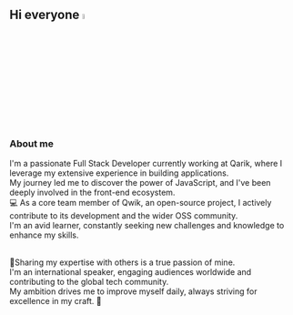 ## Hi everyone <img src="https://raw.githubusercontent.com/MartinHeinz/MartinHeinz/master/wave.gif" width="5%">

### About me
I'm a passionate Full Stack Developer currently working at Qarik, where I leverage my extensive experience in building applications.<br>
My journey led me to discover the power of JavaScript, and I've been deeply involved in the front-end ecosystem.<br>
💻 As a core team member of Qwik, an open-source project, I actively contribute to its development and the wider OSS community.<br>
I'm an avid learner, constantly seeking new challenges and knowledge to enhance my skills.<br><br>

🎤Sharing my expertise with others is a true passion of mine.<br>
I'm an international speaker, engaging audiences worldwide and contributing to the global tech community.<br>
My ambition drives me to improve myself daily, always striving for excellence in my craft. 🚀<br><br>

<!--

### Contacts

<p align="left"> 
<a href="https://twitter.com/giorgio_boa" target="_blank" rel="noreferrer"><img src="https://raw.githubusercontent.com/danielcranney/readme-generator/main/public/icons/socials/twitter.svg" width="32" height="32" /></a>
&nbsp; 
<a href="https://it.linkedin.com/in/giorgio-boa" target="_blank" rel="noreferrer"><img src="https://raw.githubusercontent.com/danielcranney/readme-generator/main/public/icons/socials/linkedin.svg" width="32" height="32" /></a>
</p>


###
 
![My GitHub](https://github-readme-stats.vercel.app/api?theme=dracula&username=gioboa&count_private=true&show_icons=true&custom_title=My+stats&include_all_commits=true)<br>
![Top Langs](https://github-readme-stats.vercel.app/api/top-langs/?theme=dracula&username=gioboa&hide=html,php,css&count_private=true&show_icons=true&layout=compact)
<br><br>



## My public activity timeline

### 2023

#### Conferences

- 02 Dec - DevFest Venice 🇮🇹 Open source, from zero to my hero: Valentino Rossi
- 11 Nov - DevFest Trento 🇮🇹 Open source, from zero to my hero: Valentino Rossi
- 24 Oct - Codemotion Milan 🇮🇹 Building Performant Applications at Scale with Qwik-City
- 23 Oct - React Advanced 🇬🇧 Micro-frontends with React and Vite Module Federation
- 29 Sep - ReactLive 🇳🇱 Improve your React hydration with Qwik
- 21 Sep - Commit Software 🇮🇹 Qwik, il framework che ti stupirà
- 20 Sep - JavaScript Global Summit 🌏 Serverless application with React & AWS
- 28 Jul - WeAreDevelopers World Congress 🇩🇪 tRPC: API schemas are pure overhead
- 27 Jun - Developer Week 🇩🇪 Qwik: a new era has started
- 12 Jun - Micro Frontends Conference 🌏 Micro Frontends with Qwik: Never Been Easier
- 06 Jun - VUE.JS Global Summit 🌏 tRPC: API schemas are pure overhead
- 02 Jun - React Summit 🇳🇱 Get rid of your API schemas with tRPC
- 20 May - XE One Day - App modernization 🇮🇹 Qwik, il framework che ti stupirà
- 10 May - Codemotion Madrid 🇪🇸 Micro-frontends with Svelte & Module Federation
- 22 Feb - Filestack conf 🌏 A Qwik Integration to File Management
- 08 Feb - JSWorld 🇳🇱 Qwik: web revolution by default

#### Meetups

- 12 Oct - Marca User Group 🇮🇹 Open source, from zero to my hero: Valentino Rossi
- 05 Oct - YouTube 🇮🇹 È Qwik il framework del futuro?
- 04 Jul - YouTube Devmy 🇮🇹 Open Source: non è un paese per scrocconi
- 26 Apr - Qwik Amsterdam 🇳🇱 Qwik: a new mental model is here
- 13 Apr - Developers Shore 🌏 Qwik: a new mental model is here
- 30 Mar - React Berlin 🇩🇪 Micro-frontends with Vite & Module Federation: yes, we can 
- 14 Mar - ReactJS Milano 🇮🇹 Qwik, il framework che ti stupirà
- 27 Feb - SvelteSociety 🇬🇧 Micro-frontends with Svelte & Module Federation
- 21 Feb - Qwik Night 🌏 Let's talk about Qwik
- 27 Jan - Qwik LiveStream 🌏 Qwik: the new framework
- 18 Jan - RomaJS 🇮🇹 Qwik: il framework con una marcia in più

#### Podcasts

- 03 May - The Code and Coffee Show 🎙️ Learn Qwik
- 25 Apr - The Developers' Bakery 🎙️ Qwik UI with Giorgio Boa
- 18 Apr - WeAreDevelopers 🎙️ Mastering Public Speaking
- 14 Mar - SparkFabrik 🎙️ Let's talk about my open source path

### 2022

#### Conferences

- 02 Dec - React Day Berlin 🇩🇪 Get rid of your API schemas with tRPC
- 22 Nov - Angular Meetup Graz 🌏 Spotify-Clone with Module Federation
- 18 Nov - ModernFrontends 🇬🇧 Serverless production ready with Svelte + AWS Cognito and Amplify
- 24 Oct - iJS Munich 🇩🇪 Strategic Testing Decisions
- 18 Oct - Codemotion Milan 🇮🇹 Frontend Panel
- 28 Sep - JavaScript Global Summit 🌏 Micro-frontends with Svelte & Module Federation
- 14 Jun - WeAreDevelopers World Congress 🇩🇪 From Angular to React due the Cryptocurrencies
- 09 Feb - JSWORLD Conference 🇳🇱 [Serverless Production Ready with Svelte](https://youtu.be/i4lEouGQ2z8)

#### Meetups

- 23 Nov - Marca User Group 🇮🇹 Micro-frontends with Svelte & Module Federation
- 18 May - Codemotion 🇮🇹 [Micro Frontends: Tante soluzioni per un futuro migliore](https://talks.codemotion.com/micro-frontends-tante-soluzioni-per-un-f)
- 04 May - Codemotion 🇮🇹 [Micro Frontends: Le più robuste tecniche di orchestrazione](https://talks.codemotion.com/microfronted-le-pi-robuste-tecniche-di-o)
- 21 Jan - Crafted Software Milan 🇮🇹 [Effective Remote Working](https://www.youtube.com/watch?v=JXtG0ePZpmY)

#### Podcasts

- 30 Jun - Gitbar 🎙️ [Ep.121 - Svelte e dintorni con Giorgio Boa](https://open.spotify.com/episode/7vRTQrhWyVzWSyfjvJO33J)

### 2021

#### Conferences

- 20 Nov - Svelte Summit Fall 2021 🇸🇪 Serverless production ready with Svelte + AWS Cognito and Amplify

#### Meetups

- 16 Dic - Frontend RheinMain 🇩🇪 [Effort optimization with Svelte + AWS](https://www.youtube.com/watch?v=j9absknhOmk)
- 19 May - FEVR 🇮🇹 [Serverless production ready with Svelte](https://www.youtube.com/watch?v=NE64tgpOpZM)
- 18 Mar - Commit University 🇮🇹 [Leggerezza + semplicità ^ 2 = Svelte](https://youtu.be/7CUSv5L9_Ik?t=1296)

#### Workshops

- 25 Mar - Online Tech Conference - Italian Edition 🇮🇹 [#FlutterYourFantasy - let's listen to some good music!](https://events.codemotion.com/conferences/online/2021/online-tech-conference-italian-edition-spring/workshops)

#### Podcasts

- 31 Mar - PointerPodcast 🎙️ [Pointer[45]: Quattro Chiacchiere Con ItalianCoders](https://open.spotify.com/episode/4w9OcdDihRBAiol6ZWYLQc)
- 19 Feb - Schrödinger Hat 🎙️ [ExpStories - Giorgio Boa](https://open.spotify.com/episode/0PBIUaWpJMrGEi9Jo9CrXl)

### 2020

#### Conferences

- 18 Oct - DevFest Italia 2020 🇮🇹 [Lunga vita a community 🥳 & open source 💻](https://www.youtube.com/watch?v=CcYJVAc9S80)
- 03 May - GDG DevParty Together 🇮🇹 [Micro Frontends: Breaking up the Monolith](https://youtu.be/NevD6AlZP6I?list=PLP7BVzStXmbBykvsvTfjE8U1DDd1JnoqA&t=17396)
- 16 Apr - MUG Marca User Group 🇮🇹 [Micro Frontends: Breaking up the Monolith](https://www.youtube.com/watch?v=iH3T4DvUIXU)

#### Meetups

- 25 Jun - Devmy 🇮🇹 [Framework...facciamo in fretta, anzi facciamo Svelte!](https://www.youtube.com/watch?v=VjcxPGMEhBo)
- 11 Jun - Dev Community Night 🇮🇹 Dallo sviluppo alla produzione con Docker
- 04 Jun - Dev Community Night 🇮🇹 Git: il tool che ogni sviluppatore dovrebbe utilizzare!

-->
